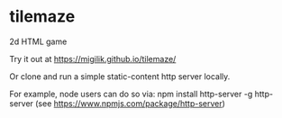 # tilemaze
2d HTML game

Try it out at https://migilik.github.io/tilemaze/

Or clone and run a simple static-content http server locally.

For example, node users can do so via:
npm install http-server -g
http-server
(see https://www.npmjs.com/package/http-server)
